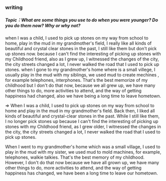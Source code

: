 ### writing
##### Topic：What are some things you use to do when you were younger? Do you do them now? Why or why not?

when I was a child, I used to pick up stones on my way from school to home, play in the mud in my grandmother's field, I really like all kinds of beautiful and crystal clear stones in the past, I still like them but don't pick up stones now. because I can't find the interesting of picking up stones with my Childhood friend, also as I grew up, I witnessed the changes of the city, the city streets changed a lot, I never walked the road that I used to pick up stones. when I gone to my grandmother's home where is a small villege, I usually play in the mud with my siblings, we used mud to create mechines , for example telephones, interphones. That's the best memorize of my childhood but I don't do that now, because we all grew up, we have many other things to do, more activities to attend, and the way of getting happiness had changed, also we have being a long time to leave hometown.

=>
When I was a child, I used to pick up stones on my way from school to home and play in the mud in my grandmother's field. Back then, I liked all kinds of beautiful and crystal-clear stones in the past. While I still like them, I no longer pick stones up because I can't find the interesting of picking up stones with my Childhood friend, as I grew older, I witnessed the changes in the city, the city streets changed a lot, I never walked the road that I used to pick up stones. 

When I went to my grandmother's home which was a small village, I used to play in the mud with my sister, we used mud to mold machines, for example, telephones, walkie talkies. That's the best memory of my childhood. However, I don't do that now because we have all grown up, we have many other things to do, more activities to attend, and the way of getting happiness has changed, we have been a long time to leave our hometown.